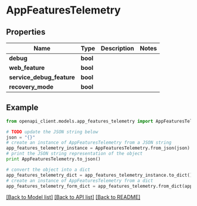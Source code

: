 # AppFeaturesTelemetry


## Properties
Name | Type | Description | Notes
------------ | ------------- | ------------- | -------------
**debug** | **bool** |  | 
**web_feature** | **bool** |  | 
**service_debug_feature** | **bool** |  | 
**recovery_mode** | **bool** |  | 

## Example

```python
from openapi_client.models.app_features_telemetry import AppFeaturesTelemetry

# TODO update the JSON string below
json = "{}"
# create an instance of AppFeaturesTelemetry from a JSON string
app_features_telemetry_instance = AppFeaturesTelemetry.from_json(json)
# print the JSON string representation of the object
print AppFeaturesTelemetry.to_json()

# convert the object into a dict
app_features_telemetry_dict = app_features_telemetry_instance.to_dict()
# create an instance of AppFeaturesTelemetry from a dict
app_features_telemetry_form_dict = app_features_telemetry.from_dict(app_features_telemetry_dict)
```
[[Back to Model list]](../README.md#documentation-for-models) [[Back to API list]](../README.md#documentation-for-api-endpoints) [[Back to README]](../README.md)


